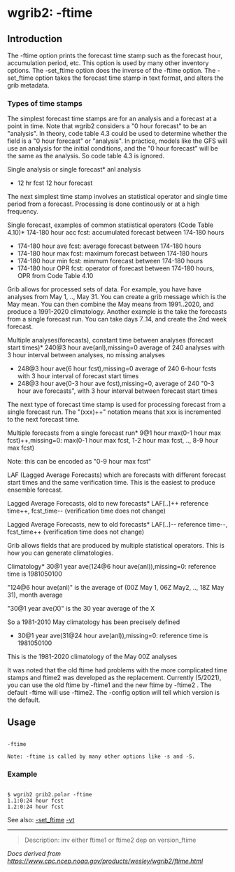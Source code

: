 # wgrib2: -ftime

## Introduction

The -ftime option prints the forecast time stamp
such as the forecast hour, accumulation period, etc. This option is used
by many other inventory options.
The -set_ftime option does the inverse of the
-ftime option.
The -set_ftime option takes the forecast time stamp
in text format, and alters the grib metadata.

### Types of time stamps

The simplest forecast time stamps are for an analysis and a forecast at a point in time.
Note that wgrib2 considers a "0 hour forecast" to be an "analysis". In theory, code table
4.3 could be used to determine whether the field is a "0 hour forecast" or "analysis".
In practice, models like the GFS will use an analysis for the initial conditions, and
the "0 hour forecast" will be the same as the analysis. So code table 4.3 is ignored.

Single analysis or single forecast\* anl analysis

- 12 hr fcst 12 hour forecast

The next simplest time stamp involves an statistical operator and single time period
from a forecast. Processing is done continously or at a high frequency.

Single forecast, examples of common statiistical operators (Code Table 4.10)\* 174-180 hour acc fcst: accumulated forecast between 174-180 hours

- 174-180 hour ave fcst: average forecast between 174-180 hours
- 174-180 hour max fcst: maximum forecast between 174-180 hours
- 174-180 hour min fcst: minmum forecast between 174-180 hours
- 174-180 hour OPR fcst: operator of forecast between 174-180 hours, OPR from Code Table 4.10

Grib allows for processed sets of data. For example, you have
have analyses from May 1, .., May 31. You can create a grib message which is
the May mean. You can then combine the May means from 1991..2020, and
produce a 1991-2020 climatology. Another example is the take the forecasts
from a single forecast run. You can take days 7..14, and create the 2nd week forecast.

Multiple analyses(forecasts), constant time between analyses (forecast start times)\* 240@3 hour ave(anl),missing=0 average of 240 analyses with 3 hour interval between analyses, no missing analyses

- 248@3 hour ave(6 hour fcst),missing=0 average of 240 6-hour fcsts with 3 hour interval of forecast start times
- 248@3 hour ave(0-3 hour ave fcst),missing=0, average of 240 "0-3 hour ave forecasts", with 3 hour interval
  between forecast start times

The next type of forecast time stamp is used for processing forecast from a single forecast run.
The "(xxx)++" notation means that xxx is incremented to the next forecast time.

Multiple forecasts from a single forecast run\* 9@1 hour max(0-1 hour max fcst)++,missing=0: max(0-1 hour max fcst, 1-2 hour max fcst, .., 8-9 hour max fcst)

Note: this can be encoded as "0-9 hour max fcst"

LAF (Lagged Average Forecasts) which are forecasts with different forecast start times and
the same verification time. This is the easiest to produce ensemble forecast.

Lagged Average Forecasts, old to new forecasts\* LAF[..]++ reference time++, fcst_time-- (verification time does not change)

Lagged Average Forecasts, new to old forecasts\* LAF[..]-- reference time--, fcst_time++ (verification time does not change)

Grib allows fields that are produced by multiple statistical operators.
This is how you can generate climatologies.

Climatology\* 30@1 year ave(124@6 hour ave(anl)),missing=0: reference time is 1981050100

"124@6 hour ave(anl)" is the average of (00Z May 1, 06Z May2, .., 18Z May 31), month average

"30@1 year ave(X)" is the 30 year average of the X

So a 1981-2010 May climatology has been precisely defined

- 30@1 year ave(31@24 hour ave(anl)),missing=0: reference time is 1981050100

This is the 1981-2020 climatology of the May 00Z analyses

It was noted that the old ftime had problems with the more complicated time stamps and
ftime2 was developed as the replacement. Currently (5/2021), you can use the
old ftime by -ftime1 and the new ftime by -ftime2 .
The default -ftime will use -ftime2.
The -config option will tell which version is the default.

## Usage

```

-ftime

Note: -ftime is called by many other options like -s and -S.

```

### Example

```

$ wgrib2 grib2.polar -ftime
1.1:0:24 hour fcst
1.2:0:24 hour fcst

```

See also:
[-set_ftime](./set_ftime.html)
[-vt](./vt.html)

---

> Description: inv either ftime1 or ftime2 dep on version_ftime

_Docs derived from <https://www.cpc.ncep.noaa.gov/products/wesley/wgrib2/ftime.html>_
